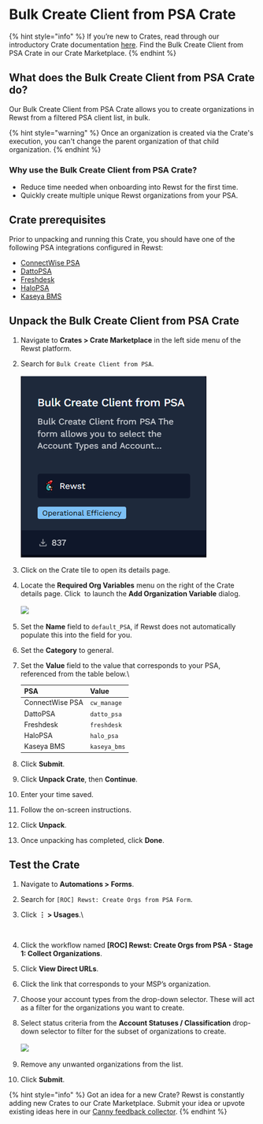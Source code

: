# Bulk Create Client from PSA Crate

{% hint style="info" %}
If you’re new to Crates, read through our introductory Crate documentation [here](https://docs.rewst.help/prebuilt-automations/crates). Find the Bulk Create Client from PSA Crate in our Crate Marketplace.
{% endhint %}

## What does the **Bulk Create Client from PSA** Crate do?

Our Bulk Create Client from PSA Crate allows you to create organizations in Rewst from a filtered PSA client list, in bulk.

{% hint style="warning" %}
Once an organization is created via the Crate's execution, you can't change the parent organization of that child organization.&#x20;
{% endhint %}

### Why use the Bulk Create Client from PSA Crate?

* Reduce time needed when onboarding into Rewst for the first time.
* Quickly create multiple unique Rewst organizations from your PSA.

## Crate prerequisites

Prior to unpacking and running this Crate, you should have one of the following PSA integrations configured in Rewst:

* [ConnectWise PSA](../../configuration/integrations/integration-guides/connectwise-integration-setup.md)
* [DattoPSA](../../configuration/integrations/integration-guides/datto-psa-integration-setup/)
* [Freshdesk](../../configuration/integrations/integration-guides/freshdesk-integration-setup.md)
* [HaloPSA](../../configuration/integrations/integration-guides/halo-integration-setup.md)
* [Kaseya BMS](../../configuration/integrations/integration-guides/kaseya-bms-integration-setup.md)

## Unpack the **Bulk Create Client from PSA** Crate

1. Navigate to **Crates > Crate Marketplace** in the left side menu of the Rewst platform.
2. Search for `Bulk Create Client from PSA`.\
   \
   ![](<../../../.gitbook/assets/image (121).png>)
3. Click on the Crate tile to open its details page.
4. Locate the **Required Org Variables** menu on the right of the Crate details page. Click <img src="../../../.gitbook/assets/Screenshot 2025-03-05 at 2.39.11 PM (1) (1).png" alt="" data-size="line"> to launch the **Add Organization Variable** dialog.\
   \
   ![](<../../../.gitbook/assets/Screenshot 2025-03-17 at 1.28.30 PM.png>)
5. Set the **Name** field to `default_PSA`, if Rewst does not automatically populate this into the field for you.
6. Set the **Category** to general.
7.  Set the **Value** field to the value that corresponds to your PSA, referenced from the table below.\


    | **PSA**         | **Value**    |
    | --------------- | ------------ |
    | ConnectWise PSA | `cw_manage`  |
    | DattoPSA        | `datto_psa`  |
    | Freshdesk       | `freshdesk`  |
    | HaloPSA         | `halo_psa`   |
    | Kaseya BMS      | `kaseya_bms` |
8. Click **Submit**.
9. Click **Unpack Crate**, then **Continue**.
10. Enter your time saved.
11. Follow the on-screen instructions.
12. Click **Unpack**.
13. Once unpacking has completed, click **Done**.

## Test the Crate

1. Navigate to **Automations > Forms**.
2. Search for `[ROC] Rewst: Create Orgs from PSA Form`.
3.  Click **⋮ > Usages**.\


    <figure><img src="../../../.gitbook/assets/Screenshot 2025-03-19 at 2.05.38 PM.png" alt=""><figcaption></figcaption></figure>
4. Click the workflow named **\[ROC] Rewst: Create Orgs from PSA - Stage 1: Collect Organizations**.
5. Click **View Direct URLs**.
6. Click the link that corresponds to your MSP’s organization.
7. Choose your account types from the drop-down selector. These will act as a filter for the organizations you want to create.
8. Select status criteria from the **Account Statuses / Classification** drop-down selector to filter for the subset of organizations to create.\
   \
   ![](<../../../.gitbook/assets/Screenshot 2025-03-19 at 2.06.37 PM.png>)
9. Remove any unwanted organizations from the list.
10. Click **Submit**.

{% hint style="info" %}
Got an idea for a new Crate? Rewst is constantly adding new Crates to our Crate Marketplace. Submit your idea or upvote existing ideas here in our [Canny feedback collector](https://rewst.canny.io/crates).
{% endhint %}
